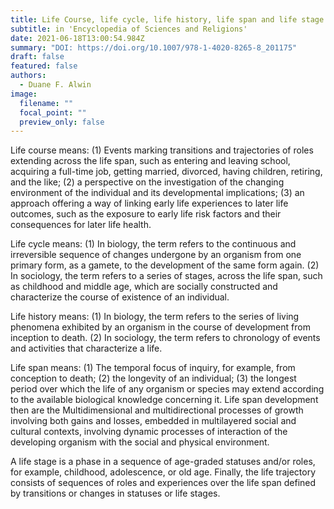 ```yaml
---
title: Life Course, life cycle, life history, life span and life stage
subtitle: in 'Encyclopedia of Sciences and Religions'
date: 2021-06-18T13:00:54.984Z
summary: "DOI: https://doi.org/10.1007/978-1-4020-8265-8_201175"
draft: false
featured: false
authors:
  - Duane F. Alwin
image:
  filename: ""
  focal_point: ""
  preview_only: false
---
```

Life course means: (1) Events marking transitions and trajectories of roles extending across the life span, such as entering and leaving school, acquiring a full-time job, getting married, divorced, having children, retiring, and the like; (2) a perspective on the investigation of the changing environment of the individual and its developmental implications; (3) an approach offering a way of linking early life experiences to later life outcomes, such as the exposure to early life risk factors and their consequences for later life health.

Life cycle means: (1) In biology, the term refers to the continuous and irreversible sequence of changes undergone by an organism from one primary form, as a gamete, to the development of the same form again. (2) In sociology, the term refers to a series of stages, across the life span, such as childhood and middle age, which are socially constructed and characterize the course of existence of an individual.

Life history means: (1) In biology, the term refers to the series of living phenomena exhibited by an organism in the course of development from inception to death. (2) In sociology, the term refers to chronology of events and activities that characterize a life.

Life span means: (1) The temporal focus of inquiry, for example, from conception to death; (2) the longevity of an individual; (3) the longest period over which the life of any organism or species may extend according to the available biological knowledge concerning it. Life span development then are the Multidimensional and multidirectional processes of growth involving both gains and losses, embedded in multilayered social and cultural contexts, involving dynamic processes of interaction of the developing organism with the social and physical environment.

A life stage is a phase in a sequence of age-graded statuses and/or roles, for example, childhood, adolescence, or old age. Finally, the life trajectory consists of sequences of roles and experiences over the life span defined by transitions or changes in statuses or life stages.